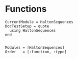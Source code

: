 # Functions

```@meta
CurrentModule = HaltonSequences
DocTestSetup = quote
  using HaltonSequences
end
```

```@index
```

```@autodocs
Modules = [HaltonSequences]
Order   = [:function, :type]
```
